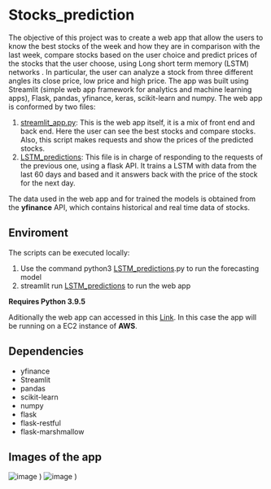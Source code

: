 # Stocks_prediction

The objective of this project was to create a web app that allow the users to  know the best stocks of the week and how they are in comparison with the last week, compare stocks based on the user choice and predict prices of the stocks that the user choose, using Long short term memory (LSTM) networks . In particular, the user can analyze a stock from  three different angles its close price, low price and high price. The app was built using Streamlit (simple web app framework for analytics and machine learning apps), Flask, pandas, yfinance, keras, scikit-learn and numpy. The web app is conformed by two files:

1. [streamlit_app.py](https://github.com/jglobaton10/Stocks_prediction/blob/main/streamlit_app.py): This is the web app itself, it is a mix of front end and back end. Here the user can see the best stocks and compare stocks. Also, this script makes requests and show the prices of the predicted stocks.  
2. [LSTM_predictions](https://github.com/jglobaton10/Stocks_prediction/blob/main/1.py): This file is in charge of responding to the requests of the previous one, using a flask API. It trains a LSTM with data from the last 60 days and based and it answers back with the price of the stock for the next day.


The data used in the web app and for trained the models is obtained from the **yfinance** API, which contains historical and real time data of stocks. 

## Enviroment
The scripts can be executed locally: 
1.  Use the command python3 [LSTM_predictions](https://github.com/jglobaton10/Stocks_prediction/blob/main/1.py).py to run the forecasting model
2.  streamlit run  [LSTM_predictions](https://github.com/jglobaton10/Stocks_prediction/blob/main/1.py) to run the web app  

**Requires Python 3.9.5**

Aditionally the web app can accessed in this [Link](). In this case the app will be running on a EC2 instance of **AWS**.

## Dependencies 
- yfinance
- Streamlit
- pandas
- scikit-learn
- numpy
- flask
- flask-restful
- flask-marshmallow 

## Images of the app 
![image](https://github.com/jglobaton10/Stocks_prediction/blob/main/streamlit_app-%C2%B7-Streamlit-Google-Chrome-2021-07-06-19-32-27.gif)
)
![image](https://user-images.githubusercontent.com/47225250/124680040-923d9400-de93-11eb-82ce-9e81f29bac17.png)
)
